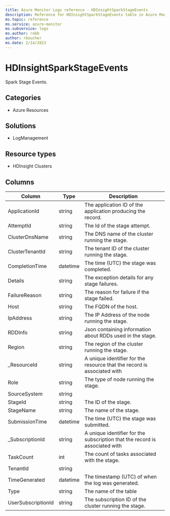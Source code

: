 ```yaml
---
title: Azure Monitor Logs reference - HDInsightSparkStageEvents
description: Reference for HDInsightSparkStageEvents table in Azure Monitor Logs.
ms.topic: reference
ms.service: azure-monitor
ms.subservice: logs
ms.author: robb
author: rboucher
ms.date: 2/14/2023
---
```


# HDInsightSparkStageEvents

 Spark Stage Events.

## Categories

- Azure Resources
## Solutions

- LogManagement
## Resource types

- HDInsight Clusters




## Columns

| Column | Type | Description |
| --- | --- | --- |
| ApplicationId | string | The application ID of the application producing the record. |
| AttemptId | string | The Id of the stage attempt. |
| ClusterDnsName | string | The DNS name of the cluster running the stage. |
| ClusterTenantId | string | The tenant ID of the cluster running the stage. |
| CompletionTime | datetime | The time (UTC) the stage was completed. |
| Details | string | The exception details for any stage failures. |
| FailureReason | string | The reason for failure if the stage failed. |
| Host | string | The FQDN of the host. |
| IpAddress | string | The IP Address of the node running the stage. |
| RDDInfo | string | Json containing information about RDDs used in the stage. |
| Region | string | The region of the cluster running the stage. |
| _ResourceId | string | A unique identifier for the resource that the record is associated with |
| Role | string | The type of node  running the stage. |
| SourceSystem | string |  |
| StageId | string | The ID of the stage. |
| StageName | string | The name of the stage. |
| SubmissionTime | datetime | The time (UTC) the stage was submitted. |
| _SubscriptionId | string | A unique identifier for the subscription that the record is associated with |
| TaskCount | int | The count of tasks associated with the stage. |
| TenantId | string |  |
| TimeGenerated | datetime | The timestamp (UTC) of when the log was generated. |
| Type | string | The name of the table |
| UserSubscriptionId | string | The subscription ID of the cluster running the stage. |
